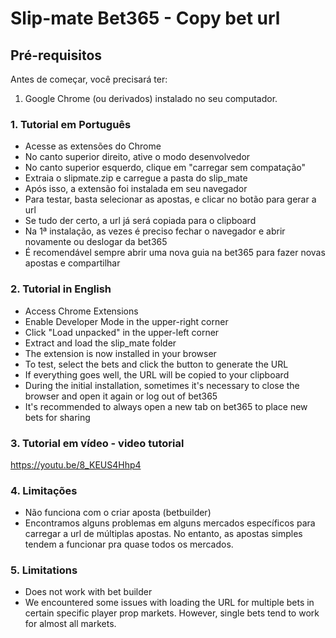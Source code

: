 # Slip-mate Bet365 - Copy bet url

## Pré-requisitos

Antes de começar, você precisará ter:

1. Google Chrome (ou derivados) instalado no seu computador.

### 1. Tutorial em Português

- Acesse as extensões do Chrome
- No canto superior direito, ative o modo desenvolvedor
- No canto superior esquerdo, clique em "carregar sem compatação"
- Extraia o slipmate.zip e carregue a pasta do slip_mate
- Após isso, a extensão foi instalada em seu navegador
- Para testar, basta selecionar as apostas, e clicar no botão para gerar a url
- Se tudo der certo, a url já será copiada para o clipboard
- Na 1ª instalação, as vezes é preciso fechar o navegador e abrir novamente ou deslogar da bet365
- É recomendável sempre abrir uma nova guia na bet365 para fazer novas apostas e compartilhar

### 2. Tutorial in English

- Access Chrome Extensions
- Enable Developer Mode in the upper-right corner
- Click "Load unpacked" in the upper-left corner
- Extract and load the slip_mate folder
- The extension is now installed in your browser
- To test, select the bets and click the button to generate the URL
- If everything goes well, the URL will be copied to your clipboard
- During the initial installation, sometimes it's necessary to close the browser and open it again or log out of bet365
- It's recommended to always open a new tab on bet365 to place new bets for sharing

### 3. Tutorial em vídeo - video tutorial

https://youtu.be/8_KEUS4Hhp4

### 4. Limitações

- Não funciona com o criar aposta (betbuilder)
- Encontramos alguns problemas em alguns mercados específicos para carregar a url de múltiplas apostas. No entanto, as apostas simples tendem a funcionar pra quase todos os mercados.

### 5. Limitations

- Does not work with bet builder
- We encountered some issues with loading the URL for multiple bets in certain specific player prop markets. However, single bets tend to work for almost all markets.
